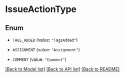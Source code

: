 # IssueActionType

## Enum


* `TAGS_ADDED` (value: `"TagsAdded"`)

* `ASSIGNMENT` (value: `"Assignment"`)

* `COMMENT` (value: `"Comment"`)


[[Back to Model list]](../README.md#documentation-for-models) [[Back to API list]](../README.md#documentation-for-api-endpoints) [[Back to README]](../README.md)


